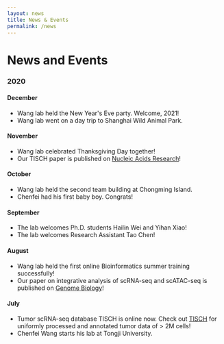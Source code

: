 ```yaml
---
layout: news
title: News & Events
permalink: /news
---
```


# News and Events

### 2020

#### December
- Wang lab held the New Year's Eve party. Welcome, 2021!
- Wang lab went on a day trip to Shanghai Wild Animal Park.

#### November
- Wang lab celebrated Thanksgiving Day together!
- Our TISCH paper is published on [Nucleic Acids Research](https://academic.oup.com/nar/advance-article/doi/10.1093/nar/gkaa1020/5976978)!

#### October
- Wang lab held the second team building at Chongming Island.
- Chenfei had his first baby boy. Congrats!

#### September
- The lab welcomes Ph.D. students Hailin Wei and Yihan Xiao!
- The lab welcomes Research Assistant Tao Chen!

#### August
- Wang lab held the first online Bioinformatics summer training successfully!
- Our paper on integrative analysis of scRNA-seq and scATAC-seq is published on [Genome Biology](https://genomebiology.biomedcentral.com/articles/10.1186/s13059-020-02116-x)!

#### July
- Tumor scRNA-seq database TISCH is online now. Check out [TISCH](http://tisch.comp-genomics.org/) for uniformly processed and annotated tumor data of > 2M cells! 
- Chenfei Wang starts his lab at Tongji University.
